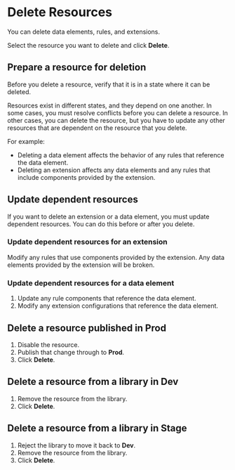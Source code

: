 # Delete Resources

You can delete data elements, rules, and extensions.

Select the resource you want to delete and click **Delete**.

## Prepare a resource for deletion

Before you delete a resource, verify that it is in a state where it can be deleted.

Resources exist in different states, and they depend on one another. In some cases, you must resolve conflicts before you can delete a resource. In other cases, you can delete the resource, but you have to update any other resources that are dependent on the resource that you delete.

For example:

* Deleting a data element affects the behavior of any rules that reference the data element.
* Deleting an extension affects any data elements and any rules that include components provided by the extension.

## Update dependent resources

If you want to delete an extension or a data element, you must update dependent resources. You can do this before or after you delete.

### Update dependent resources for an extension

Modify any rules that use components provided by the extension. Any data elements provided by the extension will be broken.

### Update dependent resources for a data element

1. Update any rule components that reference the data element.
2. Modify any extension configurations that reference the data element.

## Delete a resource published in Prod

1. Disable the resource.
2. Publish that change through to **Prod**.
3. Click **Delete**.

## Delete a resource from a library in Dev

1. Remove the resource from the library.
2. Click **Delete**.

## Delete a resource from a library in Stage

1. Reject the library to move it back to **Dev**.
2. Remove the resource from the library.
3. Click **Delete**.

